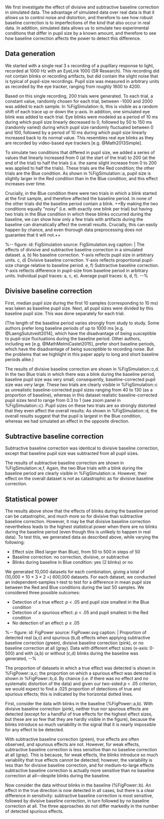 We first investigate the effect of divisive and subtractive baseline correction in simulated data. The advantage of simulated data over real data is that it allows us to control noise and distortion, and therefore to see how robust baseline correction is to imperfections of the kind that also occur in real data. In addition, simulated data allows us to simulate two experimental conditions that differ in pupil size by a known amount, and therefore to see how baseline correction affects the power to detect this difference.


## Data generation

We started with a single real 3 s recording of a pupillary response to light, recorded at 1000 Hz with an EyeLink 1000 (SR Research). This recording did not contain blinks or recording artifacts, but did contain the slight noise that is typical of pupil-size recordings. Pupil size was measured in arbitrary units as recorded by the eye tracker, ranging from roughly 1600 to 4200.

Based on this single recording, 200 trials were generated. To each trial, a constant value, randomly chosen for each trial, between -1000 and 2000 was added to each sample. In %FigSimulation::b, this is visible as a random shift of each trace up or down the y-axis. In addition, one simulated eye blink was added to each trial. Eye blinks were modeled as a period of 10 ms during which pupil size linearly decreased to 0, followed by 50 to 150 ms (randomly varied) during which pupil size randomly fluctuated between 0 and 100, followed by a period of 10 ms during which pupil size linearly increased back to its normal value. This resembles real eye blinks as they are recorded by video-based eye trackers [e.g. @Math2013Simple].

To simulate two conditions that differed in pupil size, we added a series of values that linearly increased from 0 (at the start of the trial) to 200 (at the end of the trial) to half the trials (i.e. the same slight increase from 0 to 200 was applied to half the trials). These trials are the Red condition; the other trials are the Blue condition. As shown in %FigSimulation::a, pupil size is slightly larger in the Red condition than in the Blue condition, and this effect increases over time.

Crucially, in the Blue condition there were two trials in which a blink started at the first sample, and therefore affected the baseline period. In none of the other trials did the baseline period contain a blink. ++By making the two conditions equally "noisy" (i.e. with exactly one blink per trial) but having two trials in the Blue condition in which these blinks occurred during the baseline, we can show how only a few trials with artifacts during the baseline can dramatically affect the overall results. Crucially, this can easily happen by chance, and even thorough data preprocessing does not guarantee that it will not.++


%--
figure:
 id: FigSimulation
 source: FigSimulation.svg
 caption: |
  The effects of divisive and subtractive baseline correction in a simulated dataset. a, b) No baseline correction. Y-axis reflects pupil size in arbitrary units. c, d) Divisive baseline correction. Y-axis reflects proportional pupil-size change relative to baseline period. e, f) Subtractive baseline correction. Y-axis reflects difference in pupil-size from baseline period in arbitrary units. Individual pupil traces: a, c, e). Average pupil traces: b, d, f).
--%


## Divisive baseline correction

First, median pupil size during the first 10 samples (corresponding to 10 ms) was taken as baseline pupil size. Next, all pupil sizes were divided by this baseline pupil size. This was done separately for each trial.

(The length of the baseline period varies strongly from study to study. Some authors prefer long baseline periods of up to 1000 ms [e.g. @LaengSulutvedt2014], which have the disadvantage of being susceptible to pupil-size fluctuations during the baseline period. Other authors, including we [e.g. @MathMelmiCastet2015], prefer short baseline periods, which have the disadvantage of being susceptible to recording noise. But the problems that we highlight in this paper apply to long and short baseline periods alike.)

The results of divisive baseline correction are shown in %FigSimulation::c,d. In the two Blue trials in which there was a blink during the baseline period, baseline pupil size was very small; consequently, baseline-corrected pupil size was very large. These two trials are clearly visible in %FigSimulation::c as unrealistic baseline-corrected pupil sizes ranging from 40 to 130 (as a proportion of baseline), whereas in this dataset realistic baseline-corrected pupil sizes tend to range from 0.3 to 1 (see zoom panel in %FigSimulation::c). Pupil sizes on these two trials are so strongly distorted that they even affect the overall results: As shown in %FigSimulation::d, the overall results suggest that the pupil is largest in the Blue condition, whereas we had simulated an effect in the opposite direction.


## Subtractive baseline correction

Subtractive baseline correction was identical to divisive baseline correction, except that baseline pupil size was subtracted from all pupil sizes.

The results of subtractive baseline correction are shown in %FigSimulation::e,f. Again, the two Blue trials with a blink during the baseline period are clearly visible in %FigSimulation::e. However, their effect on the overall dataset is not as catastrophic as for divisive baseline correction.


## Statistical power

The results above show that the effects of blinks during the baseline period can be catastrophic, and much more so for divisive than subtractive baseline correction. However, it may be that divisive baseline correction nevertheless leads to the highest statistical power when there are no blinks during the baseline period (even though this is unlikely to happen in real data). To test this, we generated data as described above, while varying the following:

- Effect size (Red larger than Blue), from 50 to 500 in steps of 50
- Baseline correction: no correction, divisive, or subtractive
- Blinks during baseline in Blue condition: yes (2 blinks) or no

We generated 10,000 datasets for each combination, giving a total of (10,000 × 10 × 3 × 2 =) 600,000 datasets. For each dataset, we conducted an independent-samples t-test to test for a difference in mean pupil size between the Red and Blue conditions during the last 50 samples. We considered three possible outcomes:

- Detection of a true effect: *p* < .05 and pupil size smallest in the Blue condition
- Detection of a spurious effect: *p* < .05 and pupil smallest in the Red condition
- No detection of an effect: *p* ≥ .05


%--
figure:
 id: FigPower
 source: FigPower.svg
 caption: |
  Proportion of detected real (a,c) and spurious (b,d) effects when applying subtractive baseline correction (green), divisive baseline correction (pink), or no baseline correction at all (gray). Data with different effect sizes (x-axis: 0-500) and with (a,b) or without (c,d) blinks during the baseline was generated, 
--%

The proportion of datasets in which a true effect was detected is shown in %FigPower::a,c; the proportion on which a spurious effect was detected is shown in %FigPower::b,d. By chance (i.e. if there was no effect and no systematic distortion of the data) and given our two-sided *p* < .05 criterion, we would expect to find a .025 proportion of detections of true and spurious effects; this is indicated by the horizontal dotted lines.

First, consider the data with blinks in the baseline (%FigPower::a,b). With divisive baseline correction (pink), neither true nor spurious effects are detected (except for a handful of true effects for the highest effect sizes, but these are so few that they are hardly visible in the figure), because the blinks introduce so much variability in the signal that it is nearly impossible for any effect to be detected.

With subtractive baseline correction (green), true effects are often observed, and spurious effects are not. However, for weak effects, subtractive baseline correction is less sensitive than no baseline correction at all (gray). This is because, for weak effects, the blinks introduce so much variability that true effects cannot be detected; however, the variability is less than for divisive baseline correction, and for medium-to-large effects subtractive baseline correction is actually more sensitive than no baseline correction at all—despite blinks during the baseline.

Now consider the data without blinks in the baseline (%FigPower::b). An effect in the true direction is now detected in all cases, but there is a clear difference in sensitivity: subtractive baseline correction is most sensitive, followed by divisive baseline correction, in turn followed by no baseline correction at all. The three approaches do not differ markedly in the number of detected spurious effects.
